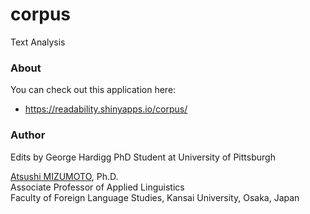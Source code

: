 corpus
=======

Text Analysis


### About
You can check out this application here:
- https://readability.shinyapps.io/corpus/

### Author
Edits by George Hardigg
PhD Student at University of Pittsburgh

[Atsushi MIZUMOTO](http://mizumot.com/ "mizumot.com"), Ph.D.   
Associate Professor of Applied Linguistics  
Faculty of Foreign Language Studies, Kansai University, Osaka, Japan
